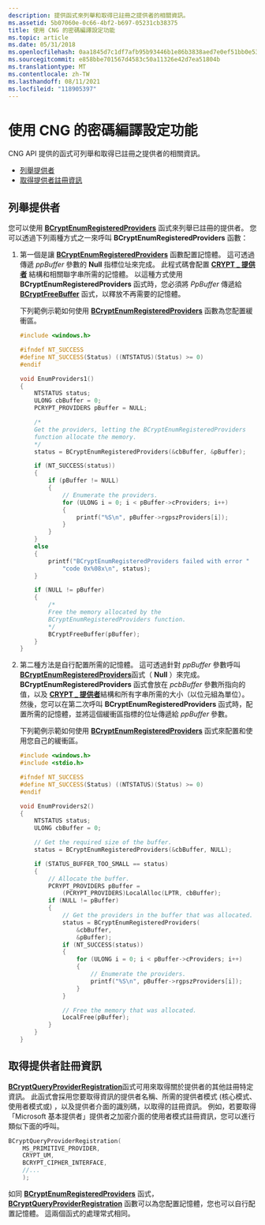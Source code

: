 ```yaml
---
description: 提供函式來列舉和取得已註冊之提供者的相關資訊。
ms.assetid: 5b07060e-0c66-4bf2-b697-05231cb38375
title: 使用 CNG 的密碼編譯設定功能
ms.topic: article
ms.date: 05/31/2018
ms.openlocfilehash: 0aa1845d7c1df7afb95b93446b1e86b3838aed7e0ef51bb0e53b6f7a83f3515b
ms.sourcegitcommit: e858bbe701567d4583c50a11326e42d7ea51804b
ms.translationtype: MT
ms.contentlocale: zh-TW
ms.lasthandoff: 08/11/2021
ms.locfileid: "118905397"
---
```

# <a name="using-the-cryptography-configuration-features-of-cng"></a>使用 CNG 的密碼編譯設定功能

CNG API 提供的函式可列舉和取得已註冊之提供者的相關資訊。

-   [列舉提供者](#enumerating-providers)
-   [取得提供者註冊資訊](#getting-provider-registration-information)

## <a name="enumerating-providers"></a>列舉提供者

您可以使用 [**BCryptEnumRegisteredProviders**](/windows/desktop/api/Bcrypt/nf-bcrypt-bcryptenumregisteredproviders) 函式來列舉已註冊的提供者。 您可以透過下列兩種方式之一來呼叫 **BCryptEnumRegisteredProviders** 函數：

1.  第一個是讓 [**BCryptEnumRegisteredProviders**](/windows/desktop/api/Bcrypt/nf-bcrypt-bcryptenumregisteredproviders) 函數配置記憶體。 這可透過傳遞 *ppBuffer* 參數的 **Null** 指標位址來完成。 此程式碼會配置 [**CRYPT \_ 提供者**](/windows/desktop/api/Bcrypt/ns-bcrypt-crypt_providers) 結構和相關聯字串所需的記憶體。 以這種方式使用 **BCryptEnumRegisteredProviders** 函式時，您必須將 *PpBuffer* 傳遞給 [**BCryptFreeBuffer**](/windows/desktop/api/Bcrypt/nf-bcrypt-bcryptfreebuffer) 函式，以釋放不再需要的記憶體。

    下列範例示範如何使用 [**BCryptEnumRegisteredProviders**](/windows/desktop/api/Bcrypt/nf-bcrypt-bcryptenumregisteredproviders) 函數為您配置緩衝區。

    ```C++
    #include <windows.h>

    #ifndef NT_SUCCESS
    #define NT_SUCCESS(Status) ((NTSTATUS)(Status) >= 0)
    #endif

    void EnumProviders1()
    {
        NTSTATUS status;
        ULONG cbBuffer = 0;
        PCRYPT_PROVIDERS pBuffer = NULL;

        /*
        Get the providers, letting the BCryptEnumRegisteredProviders 
        function allocate the memory.
        */
        status = BCryptEnumRegisteredProviders(&cbBuffer, &pBuffer);

        if (NT_SUCCESS(status))
        {
            if (pBuffer != NULL)
            {
                // Enumerate the providers.
                for (ULONG i = 0; i < pBuffer->cProviders; i++)
                {
                    printf("%S\n", pBuffer->rgpszProviders[i]);
                }
            }
        }
        else
        {
            printf("BCryptEnumRegisteredProviders failed with error " 
                "code 0x%08x\n", status);
        }

        if (NULL != pBuffer)
        {
            /*
            Free the memory allocated by the 
            BCryptEnumRegisteredProviders function.
            */
            BCryptFreeBuffer(pBuffer);
        }
    }
    
    ```

    

2.  第二種方法是自行配置所需的記憶體。 這可透過針對 *ppBuffer* 參數呼叫 [**BCryptEnumRegisteredProviders**](/windows/desktop/api/Bcrypt/nf-bcrypt-bcryptenumregisteredproviders)函式（ **Null** ）來完成。 **BCryptEnumRegisteredProviders** 函式會放在 *pcbBuffer* 參數所指向的值，以及 [**CRYPT \_ 提供者**](/windows/desktop/api/Bcrypt/ns-bcrypt-crypt_providers)結構和所有字串所需的大小（以位元組為單位）。 然後，您可以在第二次呼叫 **BCryptEnumRegisteredProviders** 函式時，配置所需的記憶體，並將這個緩衝區指標的位址傳遞給 *ppBuffer* 參數。

    下列範例示範如何使用 [**BCryptEnumRegisteredProviders**](/windows/desktop/api/Bcrypt/nf-bcrypt-bcryptenumregisteredproviders) 函式來配置和使用您自己的緩衝區。

    ```C++
    #include <windows.h>
    #include <stdio.h>

    #ifndef NT_SUCCESS
    #define NT_SUCCESS(Status) ((NTSTATUS)(Status) >= 0)
    #endif

    void EnumProviders2()
    {
        NTSTATUS status;
        ULONG cbBuffer = 0;

        // Get the required size of the buffer.
        status = BCryptEnumRegisteredProviders(&cbBuffer, NULL);

        if (STATUS_BUFFER_TOO_SMALL == status)
        {
            // Allocate the buffer.
            PCRYPT_PROVIDERS pBuffer = 
                (PCRYPT_PROVIDERS)LocalAlloc(LPTR, cbBuffer);
            if (NULL != pBuffer)
            {
                // Get the providers in the buffer that was allocated.
                status = BCryptEnumRegisteredProviders(
                    &cbBuffer, 
                    &pBuffer);
                if (NT_SUCCESS(status))
                {
                    for (ULONG i = 0; i < pBuffer->cProviders; i++)
                    {
                        // Enumerate the providers.
                        printf("%S\n", pBuffer->rgpszProviders[i]);
                    }
                }

                // Free the memory that was allocated.
                LocalFree(pBuffer);
            }
        }
    }
    
    ```

    

## <a name="getting-provider-registration-information"></a>取得提供者註冊資訊

[**BCryptQueryProviderRegistration**](/windows/desktop/api/Bcrypt/nf-bcrypt-bcryptqueryproviderregistration)函式可用來取得關於提供者的其他註冊特定資訊。 此函式會採用您要取得資訊的提供者名稱、所需的提供者模式 (核心模式、使用者模式或) ，以及提供者介面的識別碼，以取得的註冊資訊。 例如，若要取得「Microsoft 基本提供者」提供者之加密介面的使用者模式註冊資訊，您可以進行類似下面的呼叫。


```C++
BCryptQueryProviderRegistration(
    MS_PRIMITIVE_PROVIDER,
    CRYPT_UM,
    BCRYPT_CIPHER_INTERFACE,
    //...
    );

```



如同 [**BCryptEnumRegisteredProviders**](/windows/desktop/api/Bcrypt/nf-bcrypt-bcryptenumregisteredproviders) 函式， [**BCryptQueryProviderRegistration**](/windows/desktop/api/Bcrypt/nf-bcrypt-bcryptqueryproviderregistration) 函數可以為您配置記憶體，您也可以自行配置記憶體。 這兩個函式的處理常式相同。

 

 



